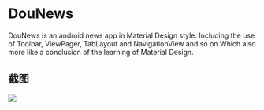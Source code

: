 # DouNews
DouNews is an android news app in Material Design style. Including the use of Toolbar, ViewPager, TabLayout and NavigationView and so on.Which also more like a conclusion of the learning of Material Design.

## 截图
![](file:///C:/Users/15616/Desktop/video.png)
